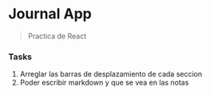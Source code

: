 # Journal App

> Practica de React



### Tasks

1. Arreglar las barras de desplazamiento de cada seccion
2. Poder escribir markdown y que se vea en las notas
